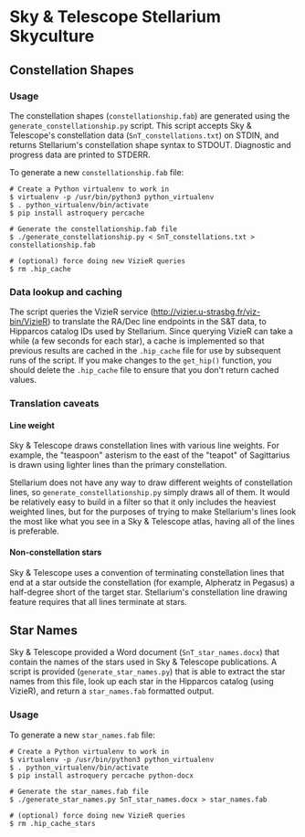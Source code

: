 Sky & Telescope Stellarium Skyculture
=====================================

Constellation Shapes
--------------------

### Usage

The constellation shapes (`constellationship.fab`) are generated using
the `generate_constellationship.py` script.  This script accepts
Sky & Telescope's constellation data (`SnT_constellations.txt`) on STDIN,
and returns Stellarium's constellation shape syntax to STDOUT.  Diagnostic
and progress data are printed to STDERR.

To generate a new `constellationship.fab` file:

```
# Create a Python virtualenv to work in
$ virtualenv -p /usr/bin/python3 python_virtualenv
$ . python_virtualenv/bin/activate
$ pip install astroquery percache

# Generate the constellationship.fab file
$ ./generate_constellationship.py < SnT_constellations.txt > constellationship.fab

# (optional) force doing new VizieR queries
$ rm .hip_cache
```

### Data lookup and caching

The script queries the VizieR service (http://vizier.u-strasbg.fr/viz-bin/VizieR)
to translate the RA/Dec line endpoints in the S&T data, to Hipparcos
catalog IDs used by Stellarium.  Since querying VizieR can take a while
(a few seconds for each star), a cache is implemented so that previous
results are cached in the `.hip_cache` file for use by subsequent
runs of the script.  If you make changes to the `get_hip()` function,
you should delete the `.hip_cache` file to ensure that you don't return
cached values.

### Translation caveats

#### Line weight

Sky & Telescope draws constellation lines with various line weights.
For example, the "teaspoon" asterism to the east of the "teapot" of
Sagittarius is drawn using lighter lines than the primary constellation.

Stellarium does not have any way to draw different weights of constellation
lines, so `generate_constellationship.py` simply draws all of them. It
would be relatively easy to build in a filter so that it only includes
the heaviest weighted lines, but for the purposes of trying to make
Stellarium's lines look the most like what you see in a Sky & Telescope
atlas, having all of the lines is preferable.

#### Non-constellation stars

Sky & Telescope uses a convention of terminating constellation lines
that end at a star outside the constellation (for example, Alpheratz
in Pegasus) a half-degree short of the target star.  Stellarium's
constellation line drawing feature requires that all lines terminate
at stars.

Star Names
----------

Sky & Telescope provided a Word document (`SnT_star_names.docx`) that contain
the names of the stars used in Sky & Telescope publications.  A script is
provided (`generate_star_names.py`) that is able to extract the star names
from this file, look up each star in the Hipparcos catalog (using VizieR),
and return a `star_names.fab` formatted output.

### Usage

To generate a new `star_names.fab` file:

```
# Create a Python virtualenv to work in
$ virtualenv -p /usr/bin/python3 python_virtualenv
$ . python_virtualenv/bin/activate
$ pip install astroquery percache python-docx

# Generate the star_names.fab file
$ ./generate_star_names.py SnT_star_names.docx > star_names.fab

# (optional) force doing new VizieR queries
$ rm .hip_cache_stars
```

